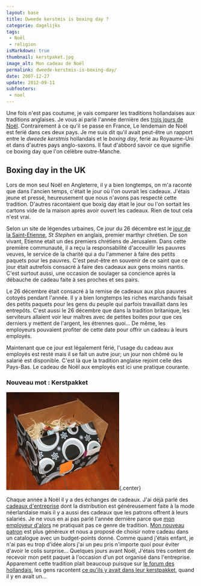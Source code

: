 ```yaml
---
layout: base
title: Dweede kerstmis is boxing day ?
categorie: dagelijks
tags: 
 - Noël
 - religion
isMarkdown: true
thumbnail: kerstpaket.jpg
image_alt: Mon cadeau de Noël
permalink: dweede-kerstmis-is-boxing-day/
date: 2007-12-27
update: 2012-09-11
subfooters:
 - noel
---
```


Une fois n'est pas coutume, je vais comparer les traditions hollandaises aux traditions anglaises. Je vous ai parlé l'année dernière des [trois jours de Noël](/noel-des-pays-bas). Contrairement à ce qu'il se passe en France, Le lendemain de Noël est ferié dans ces deux pays. Je me suis dit qu'il avait peut-être un rapport entre le *dweede kerstmis* hollandais et le *boxing day*, ferié au Royaume-Uni et dans d'autres pays anglo-saxons. Il faut d'abbord savoir ce que signifie ce boxing day que l'on célèbre outre-Manche.

<!--excerpt-->

## Boxing day in the UK

Lors de mon seul Noël en Angleterre, il y a bien longtemps, on m'a raconté que dans l'ancien temps, c'était le jour où l'on ouvrait les cadeaux. J'étais jeune et pressé, heureusement que nous n'avons pas respecté cette tradition. D'autres racontaient que boxig day était le jour ou l'on sortait les cartons vide de la maison après avoir ouvert les cadeaux. Rien de tout cela n'est vrai.

Selon un site de légendes urbaines, 
Ce jour du 26 décembre est le [jour de la Saint-Etienne](http://nominis.cef.fr/contenus/fetes/26/12/2007/26-decembre-2007.html), *St Stephen* en anglais, premier marthyr chrétien. De son vivant, Etienne etait un des premiers chrétiens de Jerusalem. Dans cette première communauté, il a reçu la responsabilité d'acceuillir les pauvres veuves, le service de la charité qui a du l'ammener à faire des petits paquets pour les pauvres. C'est peut-être en souvenir de ce saint que ce jour était autrefois consacré à faire des cadeaux aux gens moins nantis. C'est surtout aussi, une occasion de soulager sa concience après la débauche de cadeau faite à ses proches et ses pairs. 

Le 26 décembre était consacré à la remise de cadeaux aux plus pauvres cotoyés pendant l'année. Il y a bien longtemps les riches marchands faisait des petits paquets pour les gens du peuple qui parfois travaillait dans les entrepôts. C'est aussi le 26 décembre que dans la tradition britanique, les serviteurs allaient voir leur maîtres avec de petites boites pour que ces derniers y mettent de l'argent, les étrennes quoi... De même, les employeurs pouvaient profiter de cette date pour offrir un cadeau à leurs employés. 

Maintenant que ce jour est légalement férié, l'usage du cadeau aux employés est resté mais il se fait un autre jour; un jour non chômé ou le salarié est disponible. C'est là que la tradition anglaise rejoint celle des Pays-Bas. Le cadeau de Noël aux employés est ici une pratique courante.

### Nouveau mot : Kerstpakket

![Mon cadeau de Noël](kerstpaket.jpg){.center}

Chaque année à Noël il y a des échanges de cadeaux. J'ai déjà parlé des [cadeaux d'entreprise](/les-cadeaux-d-entreprise) dont la distribution est généreusement faite à la mode néerlandaise mais il y a aussi des cadeaux que les patrons offrent à leurs salariés. Je ne vous en ai pas parlé l'année dernière parce que [mon employeur d'alors](/de-mon-boulot) ne pratiquait pas ce genre de tradition. [Mon nouveau patron](/mon-nouveau-boulot-3) est plus généreux et nous a proposé de choisir notre cadeau dans un catalogue avec un budget-points donné. Comme quand j'étais enfant, je n'ai pas eu trop d'idée alors j'ai un peu pris n'importe quoi pour éviter d'avoir le colis surprise... Quelques jours avant Noël, J'étais très content de recevoir mon petit paquet à l'occasion d'un pot organisé dans l'entreprise. Apparement cette tradition plait beaucoup puisque sur [le forum des hollandais](/le-forum-des-hollandais), les gens racontent [ce qu'ils y avait dans leur kerstpakket](http://www.leforum.nl/phpBB/viewtopic.php?t=13115), quand il y en avait un...

<!-- post notes:
[Boxing Day in the UK|http://www.dti.gov.uk/employment/bank-public-holidays/index.html]
--->
